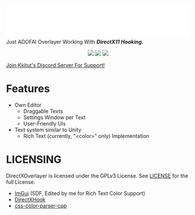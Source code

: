 ![logo](logo/DXOverlayer@4x.png)
Just ADOFAI Overlayer Working With ***DirectX11 Hooking.***

<p align="center">
	<a href="https://github.com/square3ang/DirectXOverlayer/releases/latest"><img src="https://img.shields.io/github/v/release/square3ang/DirectXOverlayer?label=latest&style=for-the-badge"></a>
	<a href="https://github.com/square3ang/DirectXOverlayer/releases"><img src="https://img.shields.io/github/downloads/square3ang/DirectXOverlayer/latest/DirectXOverlayer.zip?style=for-the-badge"></a>
	<a href="https://github.com/square3ang/DirectXOverlayer/graphs/contributors"><img src="https://img.shields.io/github/contributors/square3ang/DirectXOverlayer?style=for-the-badge"></a>
</p>

[Join Kkitut's Discord Server For Support!](https://discord.gg/vaVXtsRY37)

# Features
* Own Editor
  * Draggable Texts
  * Settings Window per Text
  * User-Friendly UIs
* Text system similar to Unity
  * Rich Text (currently, "\<color>" only) Implementation

# LICENSING

DirectXOverlayer is licensed under the GPLv3 License. See [LICENSE](LICENSE) for the full License.

- [ImGui](https://github.com/bvgastel/imgui/tree/sdf) (SDF, Edited by me for Rich Text Color Support)
- [DirectXHook](https://github.com/techiew/DirectXHook)
- [css-color-parser-cpp](https://github.com/mapbox/css-color-parser-cpp)
